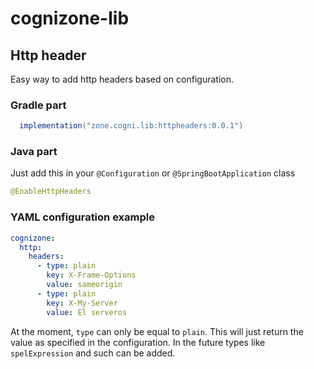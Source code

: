 # cognizone-lib

## Http header
Easy way to add http headers based on configuration.

### Gradle part
```groovy
  implementation("zone.cogni.lib:httpheaders:0.0.1")
```
### Java part
Just add this in your `@Configuration` or `@SpringBootApplication` class
```java
@EnableHttpHeaders
```

### YAML configuration example
```yaml
cognizone:
  http:
    headers:
      - type: plain
        key: X-Frame-Options
        value: sameorigin
      - type: plain
        key: X-My-Server
        value: El serveros
```
At the moment, `type` can only be equal to `plain`.
This will just return the value as specified in the configuration.
In the future types like `spelExpression` and such can be added.
